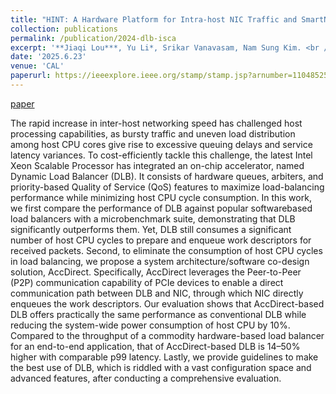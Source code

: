 ```yaml
---
title: "HINT: A Hardware Platform for Intra-host NIC Traffic and SmartNIC Emulation"
collection: publications
permalink: /publication/2024-dlb-isca
excerpt: '**Jiaqi Lou***, Yu Li*, Srikar Vanavasam, Nam Sung Kim. <br /> [paper](https://ieeexplore.ieee.org/stamp/stamp.jsp?arnumber=11048525){: .btn--research}'
date: '2025.6.23'
venue: 'CAL'
paperurl: https://ieeexplore.ieee.org/stamp/stamp.jsp?arnumber=11048525
---
```


[paper](https://ieeexplore.ieee.org/stamp/stamp.jsp?arnumber=11048525)


The rapid increase in inter-host networking speed has challenged host processing capabilities, as bursty traffic and uneven load distribution among host CPU cores give rise to excessive queuing delays and service latency variances. To cost-efficiently tackle this challenge, the latest Intel Xeon Scalable Processor has integrated an on-chip accelerator, named Dynamic Load Balancer (DLB). It consists of hardware queues, arbiters, and priority-based Quality of Service (QoS) features to maximize load-balancing performance while minimizing host CPU cycle consumption. In this work, we first compare the performance of DLB against popular softwarebased load balancers with a microbenchmark suite, demonstrating that DLB significantly outperforms them. Yet, DLB still consumes a significant number of host CPU cycles to prepare and enqueue work descriptors for received packets. Second, to eliminate the consumption of host CPU cycles in load balancing, we propose a system architecture/software co-design solution, AccDirect. Specifically, AccDirect leverages the Peer-to-Peer (P2P) communication capability of PCIe devices to enable a direct communication path between DLB and NIC, through which NIC directly enqueues the work descriptors. Our evaluation shows that AccDirect-based DLB offers practically the same performance as conventional DLB while reducing the system-wide power consumption of host CPU by 10%. Compared to the throughput of a commodity hardware-based load balancer for an end-to-end application, that of AccDirect-based DLB is 14–50% higher with comparable p99 latency. Lastly, we provide guidelines to make the best use of DLB, which is riddled with a vast configuration space and advanced features, after conducting a comprehensive evaluation.